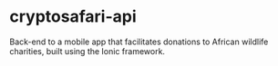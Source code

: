 # cryptosafari-api

Back-end to a mobile app that facilitates donations to African wildlife charities, built using the Ionic framework.
